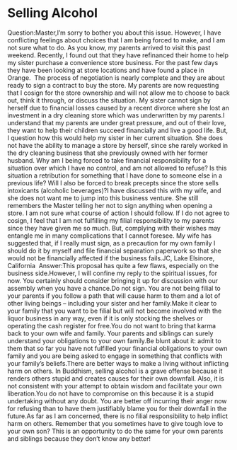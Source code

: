 # Selling Alcohol

​Question:​Master,​I’m sorry to bother you about this issue. However, I have conflicting feelings about choices that I am being forced to make, and I am not sure what to do. As you know, my parents arrived to visit this past weekend. Recently, I found out that they have refinanced their home to help my sister purchase a convenience store business. For the past few days they have been looking at store locations and have found a place in Orange.       The process of negotiation is nearly complete and they are about ready to sign a contract to buy the store. My parents are now requesting that I cosign for the store ownership and will not allow me to choose to back out, think it through, or discuss the situation. My sister cannot sign by herself due to financial losses caused by a recent divorce where she lost an investment in a dry cleaning store which was underwritten by my parents.I understand that my parents are under great pressure, and out of their love, they want to help their children succeed financially and live a good life. But, I question how this would help my sister in her current situation. She does not have the ability to manage a store by herself, since she rarely worked in the dry cleaning business that she previously owned with her former husband. Why am I being forced to take financial responsibility for a situation over which I have no control, and am not allowed to refuse? Is this situation a retribution for something that I have done to someone else in a previous life? Will I also be forced to break precepts since the store sells intoxicants (alcoholic beverages)?I have discussed this with my wife, and she does not want me to jump into this business venture. She still remembers the Master telling her not to sign anything when opening a store. I am not sure what course of action I should follow. If I do not agree to cosign, I feel that I am not fulfilling my filial responsibility to my parents since they have given me so much. But, complying with their wishes may entangle me in many complications that I cannot foresee. My wife has suggested that, if I really must sign, as a precaution for my own family I should do it by myself and file financial separation paperwork so that she would not be financially affected if the business fails.​JC, Lake Elsinore, California   Answer:​This proposal has quite a few flaws, especially on the business side.However, I will confine my reply to the spiritual issues, for now. You certainly should consider bringing it up for discussion with our assembly when you have a chance.Do not sign. You are not being filial to your parents if you follow a path that will cause harm to them and a lot of other living beings – including your sister and her family.Make it clear to your family that you want to be filial but will not become involved with the liquor business in any way, even if it is only stocking the shelves or operating the cash register for free.You do not want to bring that karma back to your own wife and family. Your parents and siblings can surely understand your obligations to your own family.Be blunt about it: admit to them that so far you have not fulfilled your financial obligations to your own family and you are being asked to engage in something that conflicts with your family’s beliefs.There are better ways to make a living without inflicting harm on others. In Buddhism, selling alcohol is a grave offense because it renders others stupid and creates causes for their own downfall. Also, it is not consistent with your attempt to obtain wisdom and facilitate your own liberation.You do not have to compromise on this because it is a stupid undertaking without any doubt. You are better off incurring their anger now for refusing than to have them justifiably blame you for their downfall in the future.​As far as I am concerned, there is no filial responsibility to help inflict harm on others. Remember that you sometimes have to give tough love to your own son? This is an opportunity to do the same for your own parents and siblings because they don’t know any better!